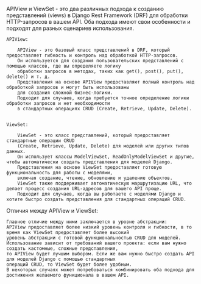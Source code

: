 
APIView и ViewSet - это два различных подхода к созданию представлений (views) в Django Rest Framework (DRF)
для обработки HTTP-запросов в вашем API. Оба подхода имеют свои особенности и подходят для разных сценариев использования.

    APIView:

        APIView - это базовый класс представлений в DRF, который предоставляет гибкость и контроль над обработкой HTTP-запросов.
        Он используется для создания пользовательских представлений с помощью классов, где вы определяете логику
        обработки запросов в методах, таких как get(), post(), put(), delete() и т. д.
        Представления на основе APIView предоставляют полный контроль над обработкой запросов и могут быть использованы
        для создания сложной бизнес-логики.
        Подходит для случаев, когда требуется точное определение логики обработки запросов и нет необходимости
        в стандартных операциях CRUD (Create, Retrieve, Update, Delete).


    ViewSet:

        ViewSet - это класс представлений, который предоставляет стандартные операции CRUD
        (Create, Retrieve, Update, Delete) для моделей или других типов данных.
        Он использует классы ModelViewSet, ReadOnlyModelViewSet и другие, чтобы автоматически создать представления для моделей Django.
        Представления на основе ViewSet предоставляют готовую функциональность для работы с моделями,
        включая создание, чтение, обновление и удаление объектов.
        ViewSet также поддерживает автоматическую маршрутизацию URL, что делает процесс создания URL-адресов для вашего API проще.
        Подходит для случаев, когда вы работаете с моделями Django и хотите быстро создать представления для стандартных операций CRUD.



Отличия между APIView и ViewSet:

    Главное отличие между ними заключается в уровне абстракции:
    APIView предоставляет более низкий уровень контроля и гибкости, в то время как ViewSet предоставляет более высокий 
    уровень абстракции с готовой функциональностью CRUD для моделей.
    Использование зависит от требований вашего проекта: если вам нужно создать кастомные, сложные представления, 
    то APIView будет лучшим выбором. Если же вам нужно быстро создать API для моделей Django с помощью стандартных 
    операций CRUD, то ViewSet будет более удобным.
    В некоторых случаях может потребоваться комбинировать оба подхода для достижения желаемого функционала в вашем API.


